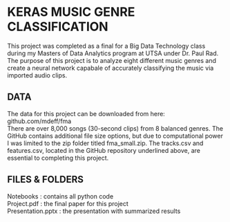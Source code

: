 # KERAS MUSIC GENRE CLASSIFICATION
This project was completed as a final for a Big Data Technology class during my Masters of Data Analytics program at UTSA under Dr. Paul Rad. The purpose of this project is to analyze eight different music genres and create a neural network capabale of accurately classifying the music via imported audio clips.

## DATA
The data for this project can be downloaded from here: github.com/mdeff/fma </br>
There are over 8,000 songs (30-second clips) from 8 balanced genres. The GitHub contains additional file size options, but due to computational power I was limited to the zip folder titled fma_small.zip. The tracks.csv and features.csv, located in the GitHub repository underlined above, are essential to completing this project.

## FILES & FOLDERS
Notebooks : contains all python code </br>
Project.pdf : the final paper for this project </br>
Presentation.pptx : the presentation with summarized results
